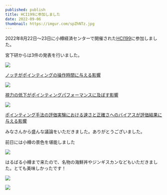 ```yaml
---
published: publish
title: HCI199に参加しました
date: 2022-09-06
thumbnail: https://imgur.com/spZhNTz.jpg
---
```

2022年8月22日〜23日に小樽経済センターで開催された[HCI199](http://www.sighci.jp/events/sig/199)に参加しました。

宮下研からは3件の発表を行いました。

![](https://i.gyazo.com/658001d1454148f29d0669adcfd9bb1b.png)

[ノッチがポインティングの操作時間に与える影響](https://research.miyashita.com/papers/D251)

![](https://i.imgur.com/MXQCKzu.png)

[視力の低下がポインティングパフォーマンスに及ぼす影響](https://research.miyashita.com/papers/D252)

![](https://i.gyazo.com/1fe2c2d71e9c72e9a80c94d62954ee51.png)

[ポインティング手法の評価実験における速さと正確さへのバイアスが評価結果に与える影響](https://research.miyashita.com/papers/D253)

みなさんから盛んな議論をいただきました。ありがとうございました。



前日には小樽の景色を堪能しました

![](/files/Farcy1XVUAM1GHH.jpg)

はるばる小樽まで来たので、名物の海鮮丼やジンギスカンなどもいただきました。とても美味しかったです！

![](/files/FawRPdwUEAUYsLF.jpg)

![](/files/Fard9DwVEAAe7kY.jpg)